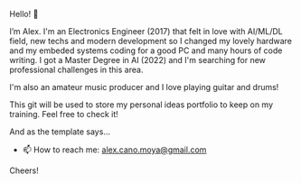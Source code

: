 Hello! 👋

I’m Alex. I'm an Electronics Engineer (2017) that felt in love with AI/ML/DL field, new techs and modern development so I changed my lovely hardware and my embeded systems coding for a good PC and many hours of code writing.
I got a Master Degree in AI (2022) and I'm searching for new professional challenges in this area.

I'm also an amateur music producer and I love playing guitar and drums!

This git will be used to store my personal ideas portfolio to keep on my training. Feel free to check it!

And as the template says...
- 📫 How to reach me: alex.cano.moya@gmail.com

Cheers!
